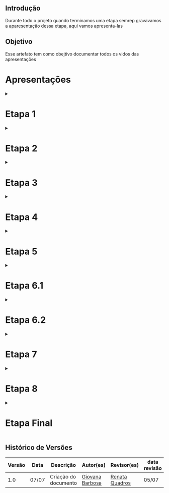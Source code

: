 ## Introdução

Durante todo o projeto quando terminamos uma etapa semrep gravavamos a aparesentação dessa etapa, aqui vamos apresenta-las

## Objetivo
Esse artefato tem como obejtivo documentar todos os vidos das apresentações

# Apresentações

<details>

<summary>
<h1>Etapa 1</h1>
</summary>

<p style="text-align: center"><iframe width="560" height="315" src="https://www.youtube.com/embed/frSFkkrWemk?si=O-rETQ07iw109nR6" title="YouTube video player" frameborder="0" allow="accelerometer; autoplay; clipboard-write; encrypted-media; gyroscope; picture-in-picture; web-share" referrerpolicy="strict-origin-when-cross-origin" allowfullscreen></iframe></p>
<p style="text-align: center"><a href="https://youtu.be/frSFkkrWemk?si=O-rETQ07iw109nR6" target="blanket">Vídeo da Apresentação 1</a></p>


</details>

<details>

<summary>
<h1>Etapa 2</h1>
</summary>

<p style="text-align: center"><iframe width="560" height="315" src="https://www.youtube.com/embed/k6J8Pu_2J6g" title="YouTube video player" frameborder="0" allow="accelerometer; autoplay; clipboard-write; encrypted-media; gyroscope; picture-in-picture; web-share" referrerpolicy="strict-origin-when-cross-origin" allowfullscreen></iframe></p>
<p style="text-align: center"><a href="https://youtu.be/k6J8Pu_2J6g" target="blanket">Vídeo da Apresentação 2</a></p>
</details>


<details>

<summary>
<h1>Etapa 3</h1>
</summary>

<p style="text-align: center"><iframe width="560" height="315" src="https://www.youtube.com/embed/EtBUz5jxs-E" title="YouTube video player" frameborder="0" allow="accelerometer; autoplay; clipboard-write; encrypted-media; gyroscope; picture-in-picture; web-share" referrerpolicy="strict-origin-when-cross-origin" allowfullscreen></iframe></p>
<p style="text-align: center"><a href="https://youtu.be/EtBUz5jxs-E" target="blanket">Vídeo da Apresentação 3</a></p>

</details>


<details>

<summary>
<h1>Etapa 4</h1>
</summary>

<p style="text-align: center"><iframe width="560" height="315" src="https://www.youtube.com/embed/9qwmHzhauBY" title="YouTube video player" frameborder="0" allow="accelerometer; autoplay; clipboard-write; encrypted-media; gyroscope; picture-in-picture; web-share" referrerpolicy="strict-origin-when-cross-origin" allowfullscreen></iframe></p>
<p style="text-align: center"><a href="https://youtu.be/9qwmHzhauBY" target="blanket">Vídeo da Apresentação 4</a></p>

</details>


<details>

<summary>
<h1>Etapa 5</h1>
</summary>

<p style="text-align: center"><iframe width="560" height="315" src="https://www.youtube.com/embed/itzX8WrLXBA " title="YouTube video player" frameborder="0" allow="accelerometer; autoplay; clipboard-write; encrypted-media; gyroscope; picture-in-picture; web-share" referrerpolicy="strict-origin-when-cross-origin" allowfullscreen></iframe></p>
<p style="text-align: center"><a href="https://youtu.be/itzX8WrLXBA " target="blanket">Vídeo da Apresentação 5</a></p>
</details>


<details>

<summary>
<h1>Etapa 6.1</h1>
</summary>

<p style="text-align: center"><iframe width="560" height="315" src="https://www.youtube.com/embed/ZzvC6JSP2OM" title="YouTube video player" frameborder="0" allow="accelerometer; autoplay; clipboard-write; encrypted-media; gyroscope; picture-in-picture; web-share" referrerpolicy="strict-origin-when-cross-origin" allowfullscreen></iframe></p>
<p style="text-align: center"><a href="https://youtu.be/ZzvC6JSP2OM" target="blanket">Vídeo da Apresentação 6.1</a></p>

</details>


<details>

<summary>
<h1>Etapa 6.2</h1>
</summary>

<p style="text-align: center"><iframe width="560" height="315" src="https://www.youtube.com/embed/HLREyJaPKfs " title="YouTube video player" frameborder="0" allow="accelerometer; autoplay; clipboard-write; encrypted-media; gyroscope; picture-in-picture; web-share" referrerpolicy="strict-origin-when-cross-origin" allowfullscreen></iframe></p>
<p style="text-align: center"><a href="https://youtu.be/HLREyJaPKfs " target="blanket">Vídeo da Apresentação 5</a></p>

</details>


<details>

<summary>
<h1>Etapa 7</h1>
</summary>
<p style="text-align: center"><iframe width="560" height="315" src="https://www.youtube.com/embed/4IpbMkCQsLo " title="YouTube video player" frameborder="0" allow="accelerometer; autoplay; clipboard-write; encrypted-media; gyroscope; picture-in-picture; web-share" referrerpolicy="strict-origin-when-cross-origin" allowfullscreen></iframe></p>
<p style="text-align: center"><a href="https://youtu.be/4IpbMkCQsLo " target="blanket">Vídeo da Apresentação 7</a></p>

</details>


<details>

<summary>
<h1>Etapa 8</h1>
</summary>

<p style="text-align: center"><iframe width="560" height="315" src="https://www.youtube.com/embed/XzsPy7KeGjQ " title="YouTube video player" frameborder="0" allow="accelerometer; autoplay; clipboard-write; encrypted-media; gyroscope; picture-in-picture; web-share" referrerpolicy="strict-origin-when-cross-origin" allowfullscreen></iframe></p>
<p style="text-align: center"><a href="https://youtu.be/XzsPy7KeGjQ" target="blanket">Vídeo da Apresentação 8</a></p>

</details>


<details>

<summary>
<h1>Etapa Final</h1>
</summary>


</details>

## Histórico de Versões

|Versão  | Data | Descrição | Autor(es) | Revisor(es)|data revisão|
|-------- | ------ | ------ | ---------- | ----------|-----------|
| 1.0 | 07/07  | Criação do documento |[Giovana Barbosa ](https://github.com/gio221)|[Renata Quadros](https://github.com/Renatinha28)  | 05/07|